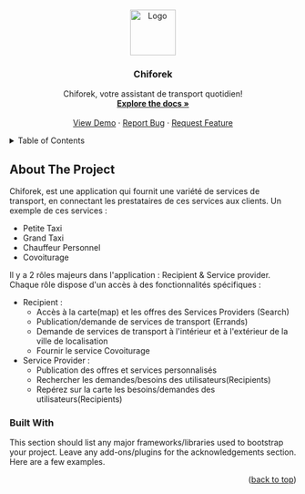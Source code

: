 <!-- Improved compatibility of back to top link: See: https://github.com/othneildrew/Best-README-Template/pull/73 -->
<a name="readme-top"></a>
<!--
*** Thanks for checking out the Best-README-Template. If you have a suggestion
*** that would make this better, please fork the repo and create a pull request
*** or simply open an issue with the tag "enhancement".
*** Don't forget to give the project a star!
*** Thanks again! Now go create something AMAZING! :D
-->



[//]: # (<!-- PROJECT SHIELDS -->)

[//]: # (<!--)

[//]: # (*** I'm using markdown "reference style" links for readability.)

[//]: # (*** Reference links are enclosed in brackets [ ] instead of parentheses &#40; &#41;.)

[//]: # (*** See the bottom of this document for the declaration of the reference variables)

[//]: # (*** for contributors-url, forks-url, etc. This is an optional, concise syntax you may use.)

[//]: # (*** https://www.markdownguide.org/basic-syntax/#reference-style-links)

[//]: # (-->)

[//]: # ([![Contributors][contributors-shield]][contributors-url])

[//]: # ([![Forks][forks-shield]][forks-url])

[//]: # ([![Stargazers][stars-shield]][stars-url])

[//]: # ([![Issues][issues-shield]][issues-url])

[//]: # ([![MIT License][license-shield]][license-url])

[//]: # ([![LinkedIn][linkedin-shield]][linkedin-url])



<!-- PROJECT LOGO -->
<br />
<div align="center">
  <a href="https://github.com/othneildrew/Best-README-Template">
    <img src="images/logo.png" alt="Logo" width="80" height="80">
  </a>

<h3 align="center">Chiforek</h3>

  <p align="center">
    Chiforek, votre assistant de transport quotidien!
    <br />
    <a href="https://github.com/othneildrew/Best-README-Template"><strong>Explore the docs »</strong></a>
    <br />
    <br />
    <a href="https://github.com/othneildrew/Best-README-Template">View Demo</a>
    ·
    <a href="https://github.com/othneildrew/Best-README-Template/issues">Report Bug</a>
    ·
    <a href="https://github.com/othneildrew/Best-README-Template/issues">Request Feature</a>
  </p>
</div>



<!-- TABLE OF CONTENTS -->
<details>
  <summary>Table of Contents</summary>
  <ol>
    <li>
      <a href="#about-the-project">About The Project</a>
      <ul>
        <li><a href="#built-with">Built With</a></li>
      </ul>
    </li>
    <li>
      <a href="#getting-started">Getting Started</a>
      <ul>
        <li><a href="#prerequisites">Prerequisites</a></li>
        <li><a href="#installation">Installation</a></li>
      </ul>
    </li>
    <li><a href="#usage">Usage</a></li>
    <li><a href="#roadmap">Roadmap</a></li>
    <li><a href="#contributing">Contributing</a></li>
    <li><a href="#license">License</a></li>
    <li><a href="#contact">Contact</a></li>
    <li><a href="#acknowledgments">Acknowledgments</a></li>
  </ol>
</details>



<!-- ABOUT THE PROJECT -->
## About The Project

[//]: # ([![Product Name Screen Shot][product-screenshot]]&#40;https://example.com&#41;)

Chiforek, est une application qui fournit une variété de services de transport, en connectant les prestataires de ces services aux clients.
Un exemple de ces services :
- Petite Taxi
- Grand Taxi
- Chauffeur Personnel
- Covoiturage

Il y a 2 rôles majeurs dans l'application : Recipient & Service provider. Chaque rôle dispose d'un accès à des fonctionnalités spécifiques :
- Recipient :
  - Accès à la carte(map) et les offres des Services Providers (Search)
  - Publication/demande de services de transport (Errands)
  - Demande de services de transport à l'intérieur et à l'extérieur de la ville de localisation
  - Fournir le service Covoiturage
- Service Provider : 
  - Publication des offres et services personnalisés 
  - Rechercher les demandes/besoins des utilisateurs(Recipients)
  - Repérez sur la carte les besoins/demandes des utilisateurs(Recipients)

[//]: # (Here's why:)

[//]: # (* Your time should be focused on creating something amazing. A project that solves a problem and helps others)

[//]: # (* You shouldn't be doing the same tasks over and over like creating a README from scratch)

[//]: # (* You should implement DRY principles to the rest of your life :smile:)

[//]: # ()
[//]: # (Of course, no one template will serve all projects since your needs may be different. So I'll be adding more in the near future. You may also suggest changes by forking this repo and creating a pull request or opening an issue. Thanks to all the people have contributed to expanding this template!)

[//]: # ()
[//]: # (Use the `BLANK_README.md` to get started.)

[//]: # ()
[//]: # (<p align="right">&#40;<a href="#readme-top">back to top</a>&#41;</p>)



### Built With

This section should list any major frameworks/libraries used to bootstrap your project. Leave any add-ons/plugins for the acknowledgements section. Here are a few examples.

[//]: # (* [![Next][Next.js]][Next-url])

[//]: # (* [![React][React.js]][React-url])

[//]: # (* [![Vue][Vue.js]][Vue-url])

[//]: # (* [![Angular][Angular.io]][Angular-url])

[//]: # (* [![Svelte][Svelte.dev]][Svelte-url])

[//]: # (* [![Laravel][Laravel.com]][Laravel-url])

[//]: # (* [![Bootstrap][Bootstrap.com]][Bootstrap-url])

[//]: # (* [![JQuery][JQuery.com]][JQuery-url])

<p align="right">(<a href="#readme-top">back to top</a>)</p>


[//]: # ()
[//]: # (<!-- GETTING STARTED -->)

[//]: # (## Getting Started)

[//]: # ()
[//]: # (This is an example of how you may give instructions on setting up your project locally.)

[//]: # (To get a local copy up and running follow these simple example steps.)

[//]: # ()
[//]: # (### Prerequisites)

[//]: # ()
[//]: # (This is an example of how to list things you need to use the software and how to install them.)

[//]: # (* npm)

[//]: # (  ```sh)

[//]: # (  npm install npm@latest -g)

[//]: # (  ```)

[//]: # ()
[//]: # (### Installation)

[//]: # ()
[//]: # (_Below is an example of how you can instruct your audience on installing and setting up your app. This template doesn't rely on any external dependencies or services._)

[//]: # ()
[//]: # (1. Get a free API Key at [https://example.com]&#40;https://example.com&#41;)

[//]: # (2. Clone the repo)

[//]: # (   ```sh)

[//]: # (   git clone https://github.com/your_username_/Project-Name.git)

[//]: # (   ```)

[//]: # (3. Install NPM packages)

[//]: # (   ```sh)

[//]: # (   npm install)

[//]: # (   ```)

[//]: # (4. Enter your API in `config.js`)

[//]: # (   ```js)

[//]: # (   const API_KEY = 'ENTER YOUR API';)

[//]: # (   ```)

[//]: # ()
[//]: # (<p align="right">&#40;<a href="#readme-top">back to top</a>&#41;</p>)

[//]: # ()
[//]: # ()
[//]: # ()
[//]: # (<!-- USAGE EXAMPLES -->)

[//]: # (## Usage)

[//]: # ()
[//]: # (Use this space to show useful examples of how a project can be used. Additional screenshots, code examples and demos work well in this space. You may also link to more resources.)

[//]: # ()
[//]: # (_For more examples, please refer to the [Documentation]&#40;https://example.com&#41;_)

[//]: # ()
[//]: # (<p align="right">&#40;<a href="#readme-top">back to top</a>&#41;</p>)

[//]: # ()
[//]: # ()
[//]: # ()
[//]: # (<!-- ROADMAP -->)

[//]: # (## Roadmap)

[//]: # ()
[//]: # (- [x] Add Changelog)

[//]: # (- [x] Add back to top links)

[//]: # (- [ ] Add Additional Templates w/ Examples)

[//]: # (- [ ] Add "components" document to easily copy & paste sections of the readme)

[//]: # (- [ ] Multi-language Support)

[//]: # (    - [ ] Chinese)

[//]: # (    - [ ] Spanish)

[//]: # ()
[//]: # (See the [open issues]&#40;https://github.com/othneildrew/Best-README-Template/issues&#41; for a full list of proposed features &#40;and known issues&#41;.)

[//]: # ()
[//]: # (<p align="right">&#40;<a href="#readme-top">back to top</a>&#41;</p>)

[//]: # ()
[//]: # ()
[//]: # ()
[//]: # (<!-- CONTRIBUTING -->)

[//]: # (## Contributing)

[//]: # ()
[//]: # (Contributions are what make the open source community such an amazing place to learn, inspire, and create. Any contributions you make are **greatly appreciated**.)

[//]: # ()
[//]: # (If you have a suggestion that would make this better, please fork the repo and create a pull request. You can also simply open an issue with the tag "enhancement".)

[//]: # (Don't forget to give the project a star! Thanks again!)

[//]: # ()
[//]: # (1. Fork the Project)

[//]: # (2. Create your Feature Branch &#40;`git checkout -b feature/AmazingFeature`&#41;)

[//]: # (3. Commit your Changes &#40;`git commit -m 'Add some AmazingFeature'`&#41;)

[//]: # (4. Push to the Branch &#40;`git push origin feature/AmazingFeature`&#41;)

[//]: # (5. Open a Pull Request)

[//]: # ()
[//]: # (<p align="right">&#40;<a href="#readme-top">back to top</a>&#41;</p>)

[//]: # ()
[//]: # ()
[//]: # ()
[//]: # (<!-- LICENSE -->)

[//]: # (## License)

[//]: # ()
[//]: # (Distributed under the MIT License. See `LICENSE.txt` for more information.)

[//]: # ()
[//]: # (<p align="right">&#40;<a href="#readme-top">back to top</a>&#41;</p>)

[//]: # ()
[//]: # ()
[//]: # ()
[//]: # (<!-- CONTACT -->)

[//]: # (## Contact)

[//]: # ()
[//]: # (Your Name - [@your_twitter]&#40;https://twitter.com/your_username&#41; - email@example.com)

[//]: # ()
[//]: # (Project Link: [https://github.com/your_username/repo_name]&#40;https://github.com/your_username/repo_name&#41;)

[//]: # ()
[//]: # (<p align="right">&#40;<a href="#readme-top">back to top</a>&#41;</p>)

[//]: # ()
[//]: # ()
[//]: # ()
[//]: # (<!-- ACKNOWLEDGMENTS -->)

[//]: # (## Acknowledgments)

[//]: # ()
[//]: # (Use this space to list resources you find helpful and would like to give credit to. I've included a few of my favorites to kick things off!)

[//]: # ()
[//]: # (* [Choose an Open Source License]&#40;https://choosealicense.com&#41;)

[//]: # (* [GitHub Emoji Cheat Sheet]&#40;https://www.webpagefx.com/tools/emoji-cheat-sheet&#41;)

[//]: # (* [Malven's Flexbox Cheatsheet]&#40;https://flexbox.malven.co/&#41;)

[//]: # (* [Malven's Grid Cheatsheet]&#40;https://grid.malven.co/&#41;)

[//]: # (* [Img Shields]&#40;https://shields.io&#41;)

[//]: # (* [GitHub Pages]&#40;https://pages.github.com&#41;)

[//]: # (* [Font Awesome]&#40;https://fontawesome.com&#41;)

[//]: # (* [React Icons]&#40;https://react-icons.github.io/react-icons/search&#41;)

[//]: # ()
[//]: # (<p align="right">&#40;<a href="#readme-top">back to top</a>&#41;</p>)

[//]: # ()
[//]: # ()
[//]: # ()
[//]: # (<!-- MARKDOWN LINKS & IMAGES -->)

[//]: # (<!-- https://www.markdownguide.org/basic-syntax/#reference-style-links -->)

[//]: # ([contributors-shield]: https://img.shields.io/github/contributors/othneildrew/Best-README-Template.svg?style=for-the-badge)

[//]: # ([contributors-url]: https://github.com/othneildrew/Best-README-Template/graphs/contributors)

[//]: # ([forks-shield]: https://img.shields.io/github/forks/othneildrew/Best-README-Template.svg?style=for-the-badge)

[//]: # ([forks-url]: https://github.com/othneildrew/Best-README-Template/network/members)

[//]: # ([stars-shield]: https://img.shields.io/github/stars/othneildrew/Best-README-Template.svg?style=for-the-badge)

[//]: # ([stars-url]: https://github.com/othneildrew/Best-README-Template/stargazers)

[//]: # ([issues-shield]: https://img.shields.io/github/issues/othneildrew/Best-README-Template.svg?style=for-the-badge)

[//]: # ([issues-url]: https://github.com/othneildrew/Best-README-Template/issues)

[//]: # ([license-shield]: https://img.shields.io/github/license/othneildrew/Best-README-Template.svg?style=for-the-badge)

[//]: # ([license-url]: https://github.com/othneildrew/Best-README-Template/blob/master/LICENSE.txt)

[//]: # ([linkedin-shield]: https://img.shields.io/badge/-LinkedIn-black.svg?style=for-the-badge&logo=linkedin&colorB=555)

[//]: # ([linkedin-url]: https://linkedin.com/in/othneildrew)

[//]: # ([product-screenshot]: images/screenshot.png)

[//]: # ([Next.js]: https://img.shields.io/badge/next.js-000000?style=for-the-badge&logo=nextdotjs&logoColor=white)

[//]: # ([Next-url]: https://nextjs.org/)

[//]: # ([React.js]: https://img.shields.io/badge/React-20232A?style=for-the-badge&logo=react&logoColor=61DAFB)

[//]: # ([React-url]: https://reactjs.org/)

[//]: # ([Vue.js]: https://img.shields.io/badge/Vue.js-35495E?style=for-the-badge&logo=vuedotjs&logoColor=4FC08D)

[//]: # ([Vue-url]: https://vuejs.org/)

[//]: # ([Angular.io]: https://img.shields.io/badge/Angular-DD0031?style=for-the-badge&logo=angular&logoColor=white)

[//]: # ([Angular-url]: https://angular.io/)

[//]: # ([Svelte.dev]: https://img.shields.io/badge/Svelte-4A4A55?style=for-the-badge&logo=svelte&logoColor=FF3E00)

[//]: # ([Svelte-url]: https://svelte.dev/)

[//]: # ([Laravel.com]: https://img.shields.io/badge/Laravel-FF2D20?style=for-the-badge&logo=laravel&logoColor=white)

[//]: # ([Laravel-url]: https://laravel.com)

[//]: # ([Bootstrap.com]: https://img.shields.io/badge/Bootstrap-563D7C?style=for-the-badge&logo=bootstrap&logoColor=white)

[//]: # ([Bootstrap-url]: https://getbootstrap.com)

[//]: # ([JQuery.com]: https://img.shields.io/badge/jQuery-0769AD?style=for-the-badge&logo=jquery&logoColor=white)

[//]: # ([JQuery-url]: https://jquery.com )